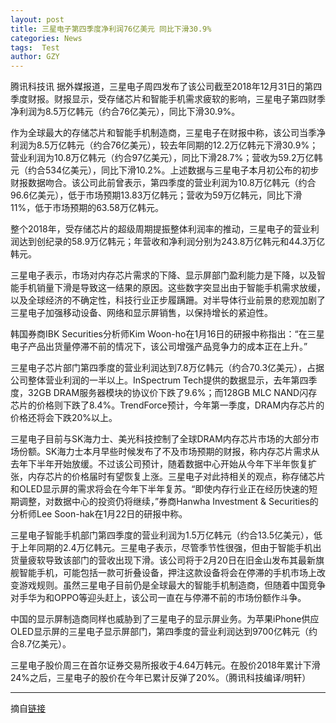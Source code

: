 ```yaml
---
layout: post
title: 三星电子第四季度净利润76亿美元 同比下滑30.9%
categories: News
tags:  Test
author: GZY
---
```


腾讯科技讯 据外媒报道，三星电子周四发布了该公司截至2018年12月31日的第四季度财报。财报显示，受存储芯片和智能手机需求疲软的影响，三星电子第四财季净利润为8.5万亿韩元（约合76亿美元），同比下滑30.9%。

作为全球最大的存储芯片和智能手机制造商，三星电子在财报中称，该公司当季净利润为8.5万亿韩元（约合76亿美元），较去年同期的12.2万亿韩元下滑30.9%；营业利润为10.8万亿韩元（约合97亿美元），同比下滑28.7%；营收为59.2万亿韩元（约合534亿美元），同比下滑10.2%。上述数据与三星电子本月初公布的初步财报数据吻合。该公司此前曾表示，第四季度的营业利润为10.8万亿韩元（约合96.6亿美元），低于市场预期13.83万亿韩元；营收为59万亿韩元，同比下滑11%，低于市场预期的63.58万亿韩元。

整个2018年，受存储芯片的超级周期提振整体利润率的推动，三星电子的营业利润达到创纪录的58.9万亿韩元；年营收和净利润分别为243.8万亿韩元和44.3万亿韩元。

三星电子表示，市场对内存芯片需求的下降、显示屏部门盈利能力是下降，以及智能手机销量下滑是导致这一结果的原因。这些数字突显出由于智能手机需求放缓，以及全球经济的不确定性，科技行业正步履蹒跚。对半导体行业前景的悲观加剧了三星电子加强移动设备、网络和显示屏销售，以保持增长的紧迫性。

韩国券商IBK Securities分析师Kim Woon-ho在1月16日的研报中称指出：“在三星电子产品出货量停滞不前的情况下，该公司增强产品竞争力的成本正在上升。”

三星电子芯片部门第四季度的营业利润达到7.8万亿韩元（约合70.3亿美元），占据公司整体营业利润的一半以上。InSpectrum Tech提供的数据显示，去年第四季度，32GB DRAM服务器模块的协议价下跌了9.6%；而128GB MLC NAND闪存芯片的价格则下跌了8.4%。TrendForce预计，今年第一季度，DRAM内存芯片的价格还将会下跌20%以上。

三星电子目前与SK海力士、美光科技控制了全球DRAM内存芯片市场的大部分市场份额。SK海力士本月早些时候发布了不及市场预期的财报，称内存芯片需求从去年下半年开始放缓。不过该公司预计，随着数据中心开始从今年下半年恢复扩张，内存芯片的价格届时有望恢复上涨。三星电子对此持相关的观点，称存储芯片和OLED显示屏的需求将会在今年下半年复苏。“即使内存行业正在经历快速的短期调整，对数据中心的投资仍将继续，”券商Hanwha Investment & Securities的分析师Lee Soon-hak在1月22日的研报中称。

三星电子智能手机部门第四季度的营业利润为1.5万亿韩元（约合13.5亿美元），低于上年同期的2.4万亿韩元。三星电子表示，尽管季节性很强，但由于智能手机出货量疲软导致该部门的营收出现下滑。该公司将于2月20日在旧金山发布其最新旗舰智能手机，可能包括一款可折叠设备，押注这款设备将会在停滞的手机市场上改变游戏规则。虽然三星电子目前仍是全球最大的智能手机制造商，但随着中国竞争对手华为和OPPO等迎头赶上，该公司一直在与停滞不前的市场份额作斗争。

中国的显示屏制造商同样也威胁到了三星电子的显示屏业务。为苹果iPhone供应OLED显示屏的三星电子显示屏部门，第四季度的营业利润达到9700亿韩元（约合8.7亿美元）。

三星电子股价周三在首尔证券交易所报收于4.64万韩元。在股价2018年累计下滑24%之后，三星电子的股价在今年已累计反弹了20%。（腾讯科技编译/明轩）

*****

摘自[链接](http://tech.qq.com/a/20190131/001183.htm)